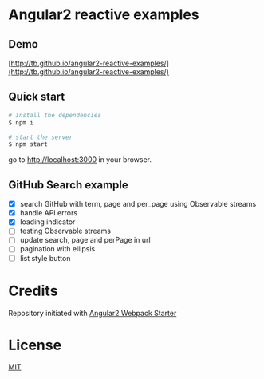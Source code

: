 # Angular2 reactive examples

## Demo

[http://tb.github.io/angular2-reactive-examples/](http://tb.github.io/angular2-reactive-examples/)

## Quick start

```bash
# install the dependencies
$ npm i

# start the server
$ npm start
```
go to [http://localhost:3000](http://localhost:3000) in your browser.

## GitHub Search example

- [x] search GitHub with term, page and per_page using Observable streams
- [x] handle API errors
- [x] loading indicator
- [ ] testing Observable streams
- [ ] update search, page and perPage in url
- [ ] pagination with ellipsis
- [ ] list style button

# Credits

Repository initiated with [Angular2 Webpack Starter](https://github.com/AngularClass/angular2-webpack-starter)

# License

[MIT](/LICENSE)
